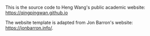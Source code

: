 This is the source code to Heng Wang's public academic website: https://qingpingwan.github.io

The website template is adapted from Jon Barron's website: https://jonbarron.info/.
